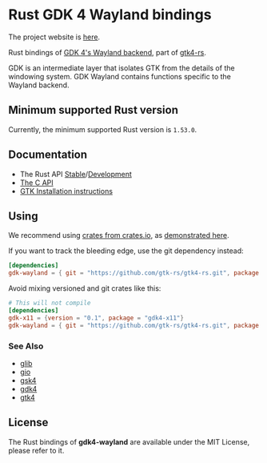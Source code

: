 # Rust GDK 4 Wayland bindings

The project website is [here](https://gtk-rs.org/).

Rust bindings of [GDK 4's Wayland backend](https://docs.gtk.org/gdk4-wayland/),
part of [gtk4-rs](https://github.com/gtk-rs/gtk4-rs/).

GDK is an intermediate layer that isolates GTK from the details of the windowing system.
GDK Wayland contains functions specific to the Wayland backend.

## Minimum supported Rust version

Currently, the minimum supported Rust version is `1.53.0`.

## Documentation

- The Rust API [Stable](https://gtk-rs.org/gtk4-rs/stable/latest/docs/gdk4_wayland/)/[Development](https://gtk-rs.org/gtk4-rs/git/docs/gdk4_wayland/)
- [The C API](https://docs.gtk.org/gdk4-wayland/)
- [GTK Installation instructions](https://www.gtk.org/docs/installations/)

## Using

We recommend using [crates from crates.io](https://crates.io/keywords/gtk-rs),
as [demonstrated here](https://gtk-rs.org/gtk4-rs/stable/latest/docs/gtk4/index.html#library-versions).

If you want to track the bleeding edge, use the git dependency instead:

```toml
[dependencies]
gdk-wayland = { git = "https://github.com/gtk-rs/gtk4-rs.git", package = "gdk4-wayland" }
```

Avoid mixing versioned and git crates like this:

```toml
# This will not compile
[dependencies]
gdk-x11 = {version = "0.1", package = "gdk4-x11"}
gdk-wayland = { git = "https://github.com/gtk-rs/gtk4-rs.git", package = "gdk4-wayland" }
```

### See Also

- [glib](https://crates.io/crates/glib)
- [gio](https://crates.io/crates/gio)
- [gsk4](https://crates.io/crates/gsk4)
- [gdk4](https://crates.io/crates/gdk4)
- [gtk4](https://crates.io/crates/gtk4)

## License

The Rust bindings of __gdk4-wayland__ are available under the MIT License, please refer to it.
